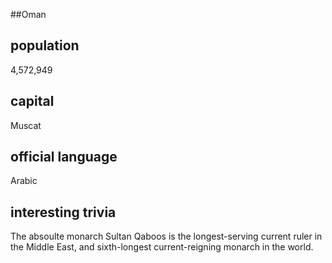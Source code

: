 ##Oman
## population
4,572,949

## capital
Muscat
 
## official language
Arabic

## interesting trivia
The absoulte monarch Sultan Qaboos is the longest-serving current ruler in the Middle East, and sixth-longest current-reigning 
monarch in the world.


